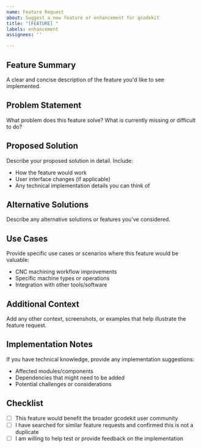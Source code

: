 ```yaml
---
name: Feature Request
about: Suggest a new feature or enhancement for gcodekit
title: "[FEATURE] "
labels: enhancement
assignees: ''

---
```


## Feature Summary
A clear and concise description of the feature you'd like to see implemented.

## Problem Statement
What problem does this feature solve? What is currently missing or difficult to do?

## Proposed Solution
Describe your proposed solution in detail. Include:
- How the feature would work
- User interface changes (if applicable)
- Any technical implementation details you can think of

## Alternative Solutions
Describe any alternative solutions or features you've considered.

## Use Cases
Provide specific use cases or scenarios where this feature would be valuable:
- CNC machining workflow improvements
- Specific machine types or operations
- Integration with other tools/software

## Additional Context
Add any other context, screenshots, or examples that help illustrate the feature request.

## Implementation Notes
If you have technical knowledge, provide any implementation suggestions:
- Affected modules/components
- Dependencies that might need to be added
- Potential challenges or considerations

## Checklist
- [ ] This feature would benefit the broader gcodekit user community
- [ ] I have searched for similar feature requests and confirmed this is not a duplicate
- [ ] I am willing to help test or provide feedback on the implementation